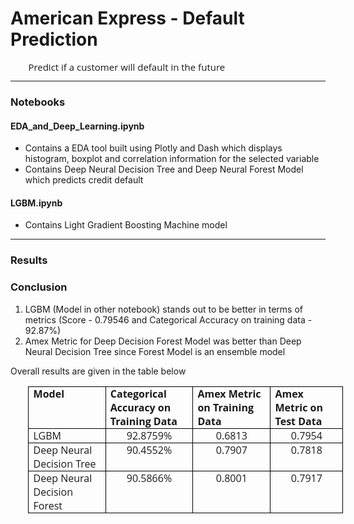 # **American Express - Default Prediction**
<p style='margin-top:0cm;margin-right:0cm;margin-bottom:8.0pt;margin-left:-20.45pt;line-height:107%;font-size:15px;font-family:"Calibri",sans-serif;text-indent:41.75pt;'><span style='font-family:"Open Sans",sans-serif;'>Predict if a customer will default in the future</span></p>

---

### **Notebooks**
#### EDA_and_Deep_Learning.ipynb
- Contains a EDA tool built using Plotly and Dash which displays histogram, boxplot and correlation information for the selected variable
- Contains Deep Neural Decision Tree and Deep Neural Forest Model which predicts credit default

#### LGBM.ipynb
- Contains Light Gradient Boosting Machine model

---

### **Results**
### **Conclusion**

1.   LGBM (Model in other notebook) stands out to be better in terms of metrics (Score - 0.79546 and Categorical Accuracy on training data - 92.87%)
2.   Amex Metric for Deep Decision Forest Model was better than Deep Neural Decision Tree since Forest Model is an ensemble model

Overall results are given in the table below

<table style="margin-left:21.3pt;border-collapse:collapse;border:none;">
    <tbody>
        <tr>
            <td style="width: 134.85pt;border: 1pt solid windowtext;padding: 0cm 5.4pt;vertical-align: top;">
                <p style='margin-top:0cm;margin-right:0cm;margin-bottom:0cm;margin-left:0cm;line-height:normal;font-size:15px;font-family:"Calibri",sans-serif;'><strong><span style='font-size:16px;font-family:"Open Sans",sans-serif;'>Model</span></strong></p>
            </td>
            <td style="width: 134.85pt;border-top: 1pt solid windowtext;border-right: 1pt solid windowtext;border-bottom: 1pt solid windowtext;border-image: initial;border-left: none;padding: 0cm 5.4pt;vertical-align: top;">
                <p style='margin-top:0cm;margin-right:0cm;margin-bottom:0cm;margin-left:0cm;line-height:normal;font-size:15px;font-family:"Calibri",sans-serif;'><strong><span style='font-size:16px;font-family:"Open Sans",sans-serif;'>Categorical Accuracy on Training Data</span></strong></p>
            </td>
            <td style="width: 134.9pt;border-top: 1pt solid windowtext;border-right: 1pt solid windowtext;border-bottom: 1pt solid windowtext;border-image: initial;border-left: none;padding: 0cm 5.4pt;vertical-align: top;">
                <p style='margin-top:0cm;margin-right:0cm;margin-bottom:0cm;margin-left:0cm;line-height:normal;font-size:15px;font-family:"Calibri",sans-serif;'><strong><span style='font-size:16px;font-family:"Open Sans",sans-serif;'>Amex Metric on Training Data</span></strong></p>
            </td>
            <td style="width: 134.9pt;border-top: 1pt solid windowtext;border-right: 1pt solid windowtext;border-bottom: 1pt solid windowtext;border-image: initial;border-left: none;padding: 0cm 5.4pt;vertical-align: top;">
                <p style='margin-top:0cm;margin-right:0cm;margin-bottom:0cm;margin-left:0cm;line-height:normal;font-size:15px;font-family:"Calibri",sans-serif;'><strong><span style='font-size:16px;font-family:"Open Sans",sans-serif;'>Amex Metric on Test Data</span></strong></p>
            </td>
        </tr>
        <tr>
            <td style="width: 134.85pt;border-right: 1pt solid windowtext;border-bottom: 1pt solid windowtext;border-left: 1pt solid windowtext;border-image: initial;border-top: none;padding: 0cm 5.4pt;vertical-align: top;">
                <p style='margin-top:0cm;margin-right:0cm;margin-bottom:0cm;margin-left:0cm;line-height:normal;font-size:15px;font-family:"Calibri",sans-serif;'><span style='font-size:16px;font-family:"Open Sans",sans-serif;'>LGBM</span></p>
            </td>
            <td style="width: 134.85pt;border-top: none;border-left: none;border-bottom: 1pt solid windowtext;border-right: 1pt solid windowtext;padding: 0cm 5.4pt;vertical-align: top;">
                <p style='margin-top:0cm;margin-right:0cm;margin-bottom:0cm;margin-left:0cm;line-height:normal;font-size:15px;font-family:"Calibri",sans-serif;text-align:center;'><span style='font-size:16px;font-family:"Open Sans",sans-serif;'>92.8759%</span></p>
            </td>
            <td style="width: 134.9pt;border-top: none;border-left: none;border-bottom: 1pt solid windowtext;border-right: 1pt solid windowtext;padding: 0cm 5.4pt;vertical-align: top;">
                <p style='margin-top:0cm;margin-right:0cm;margin-bottom:0cm;margin-left:0cm;line-height:normal;font-size:15px;font-family:"Calibri",sans-serif;text-align:center;'><span style='font-size:16px;font-family:"Open Sans",sans-serif;'>0.6813</span></p>
            </td>
            <td style="width: 134.9pt;border-top: none;border-left: none;border-bottom: 1pt solid windowtext;border-right: 1pt solid windowtext;padding: 0cm 5.4pt;vertical-align: top;">
                <p style='margin-top:0cm;margin-right:0cm;margin-bottom:0cm;margin-left:0cm;line-height:normal;font-size:15px;font-family:"Calibri",sans-serif;text-align:center;'><span style='font-size:16px;font-family:"Open Sans",sans-serif;'>0.7954</span></p>
            </td>
        </tr>
        <tr>
            <td style="width: 134.85pt;border-right: 1pt solid windowtext;border-bottom: 1pt solid windowtext;border-left: 1pt solid windowtext;border-image: initial;border-top: none;padding: 0cm 5.4pt;vertical-align: top;">
                <p style='margin-top:0cm;margin-right:0cm;margin-bottom:0cm;margin-left:0cm;line-height:normal;font-size:15px;font-family:"Calibri",sans-serif;'><span style='font-size:16px;font-family:"Open Sans",sans-serif;'>Deep Neural Decision Tree</span></p>
            </td>
            <td style="width: 134.85pt;border-top: none;border-left: none;border-bottom: 1pt solid windowtext;border-right: 1pt solid windowtext;padding: 0cm 5.4pt;vertical-align: top;">
                <p style='margin-top:0cm;margin-right:0cm;margin-bottom:0cm;margin-left:0cm;line-height:normal;font-size:15px;font-family:"Calibri",sans-serif;text-align:center;'><span style='font-size:16px;font-family:"Open Sans",sans-serif;'>90.4552%</span></p>
            </td>
            <td style="width: 134.9pt;border-top: none;border-left: none;border-bottom: 1pt solid windowtext;border-right: 1pt solid windowtext;padding: 0cm 5.4pt;vertical-align: top;">
                <p style='margin-top:0cm;margin-right:0cm;margin-bottom:0cm;margin-left:0cm;line-height:normal;font-size:15px;font-family:"Calibri",sans-serif;text-align:center;'><span style='font-size:16px;font-family:"Open Sans",sans-serif;'>0.7907</span></p>
            </td>
            <td style="width: 134.9pt;border-top: none;border-left: none;border-bottom: 1pt solid windowtext;border-right: 1pt solid windowtext;padding: 0cm 5.4pt;vertical-align: top;">
                <p style='margin-top:0cm;margin-right:0cm;margin-bottom:0cm;margin-left:0cm;line-height:normal;font-size:15px;font-family:"Calibri",sans-serif;text-align:center;'><span style='font-size:16px;font-family:"Open Sans",sans-serif;'>0.7818</span></p>
            </td>
        </tr>
        <tr>
            <td style="width: 134.85pt;border-right: 1pt solid windowtext;border-bottom: 1pt solid windowtext;border-left: 1pt solid windowtext;border-image: initial;border-top: none;padding: 0cm 5.4pt;vertical-align: top;">
                <p style='margin-top:0cm;margin-right:0cm;margin-bottom:0cm;margin-left:0cm;line-height:normal;font-size:15px;font-family:"Calibri",sans-serif;'><span style='font-size:16px;font-family:"Open Sans",sans-serif;'>Deep Neural Decision Forest</span></p>
            </td>
            <td style="width: 134.85pt;border-top: none;border-left: none;border-bottom: 1pt solid windowtext;border-right: 1pt solid windowtext;padding: 0cm 5.4pt;vertical-align: top;">
                <p style='margin-top:0cm;margin-right:0cm;margin-bottom:0cm;margin-left:0cm;line-height:normal;font-size:15px;font-family:"Calibri",sans-serif;text-align:center;'><span style='font-size:16px;font-family:"Open Sans",sans-serif;'>90.5866%</span></p>
            </td>
            <td style="width: 134.9pt;border-top: none;border-left: none;border-bottom: 1pt solid windowtext;border-right: 1pt solid windowtext;padding: 0cm 5.4pt;vertical-align: top;">
                <p style='margin-top:0cm;margin-right:0cm;margin-bottom:0cm;margin-left:0cm;line-height:normal;font-size:15px;font-family:"Calibri",sans-serif;text-align:center;'><span style='font-size:16px;font-family:"Open Sans",sans-serif;'>0.8001</span></p>
            </td>
            <td style="width: 134.9pt;border-top: none;border-left: none;border-bottom: 1pt solid windowtext;border-right: 1pt solid windowtext;padding: 0cm 5.4pt;vertical-align: top;">
                <p style='margin-top:0cm;margin-right:0cm;margin-bottom:0cm;margin-left:0cm;line-height:normal;font-size:15px;font-family:"Calibri",sans-serif;text-align:center;'><span style='font-size:16px;font-family:"Open Sans",sans-serif;'>0.7917</span></p>
            </td>
        </tr>
    </tbody>
</table>
